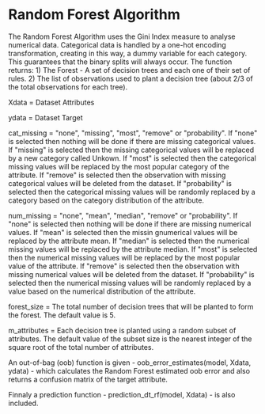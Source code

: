 # Random Forest Algorithm
The Random Forest Algorithm uses the Gini Index measure to analyse numerical data. Categorical data is handled by a one-hot encoding transformation, creating in this way, a dummy variable for each category. This guarantees that the binary splits will always occur. The function returns: 1) The Forest - A set of decision trees and each one of their set of rules. 2) The list of observations used to plant a decision tree (about 2/3 of the total observations for each tree).

Xdata = Dataset Attributes

ydata = Dataset Target

cat_missing = "none", "missing", "most", "remove" or "probability". If "none" is selected then nothing will be done if there are missing categorical values. If "missing" is selected then the missing categorical values will be replaced by a new category called Unkown. If "most" is selected then the categorical missing values will be replaced by the most popular category of the attribute. If "remove" is selected then the observation with missing categorical values will be deleted from the dataset. If "probability" is selected then the categorical missing values will be randomly replaced by a category based on the category distribution of the attribute.

num_missing = "none", "mean", "median", "remove" or "probability". If "none" is selected then nothing will be done if there are missing numerical values. If "mean" is selected then the missin gnumerical values will be replaced by the attribute mean. If "median" is selected then the numerical missing values will be replaced by the attribute median. If "most" is selected then the numerical missing values will be replaced by the most popular value of the attribute. If "remove" is selected then the observation with missing numerical values will be deleted from the dataset. If "probability" is selected then the numerical missing values will be randomly replaced by a value based on the numerical distribution of the attribute.

forest_size = The total number of decision trees that will be planted to form the forest. The default value is 5.

m_attributes = Each decision tree is planted using a random subset of attributes. The default value of the subset size is the nearest integer of the square root of the total number of attributes.

An out-of-bag (oob) function is given - oob_error_estimates(model, Xdata, ydata) - which calculates the Random Forest estimated oob error and also returns a confusion matrix of the target attribute.

Finnaly a prediction function - prediction_dt_rf(model, Xdata) - is also included.
